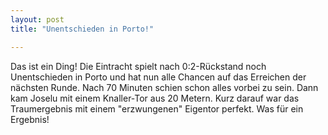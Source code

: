 ```yaml
---
layout: post
title: "Unentschieden in Porto!"

---
```


Das ist ein Ding! Die Eintracht spielt nach 0:2-Rückstand noch Unentschieden in Porto und hat nun alle Chancen auf das Erreichen der nächsten Runde. Nach 70 Minuten schien schon alles vorbei zu sein. Dann kam Joselu mit einem Knaller-Tor aus 20 Metern. Kurz darauf war das Traumergebnis mit einem "erzwungenen" Eigentor perfekt. Was für ein Ergebnis!


